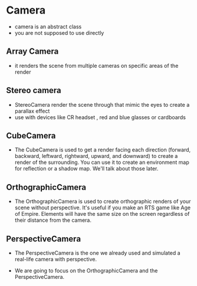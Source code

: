 # Camera

- camera is an abstract class
- you are not supposed to use directly

## Array Camera

- it renders the scene from multiple cameras on specific areas of the render

## Stereo camera

- StereoCamera render the scene through that mimic the eyes to create a parallax effect
- use with devices like CR headset , red and blue glasses or cardboards

## CubeCamera

- The CubeCamera is used to get a render facing each direction (forward, backward, leftward, rightward, upward, and downward) to create a render of the surrounding. You can use it to create an environment map for reflection or a shadow map. We'll talk about those later.

## OrthographicCamera

- The OrthographicCamera is used to create orthographic renders of your scene without perspective. It's useful if you make an RTS game like Age of Empire. Elements will have the same size on the screen regardless of their distance from the camera.

## PerspectiveCamera

- The PerspectiveCamera is the one we already used and simulated a real-life camera with perspective.

- We are going to focus on the OrthographicCamera and the PerspectiveCamera.
